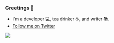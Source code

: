 ### Greetings 🌈 

- I'm a developer 💻, tea drinker ☕️, and writer 📚.
- <a href="https://twitter.com/Squiddymabob?ref_src=twsrc%5Etfw" class="twitter-follow-button" data-show-count="false">Follow me on Twitter</a>

<a href="https://github.com/Squiddymabob/Squiddymabob">
  <img align="center" src="https://github-readme-stats.vercel.app/api/top-langs/?username=Squiddymabob&title_color=ffffff&text_color=c9cacc&icon_color=2bbc8a&bg_color=1d1f21" />
</a>

<!--
**Squiddymabob/Squiddymabob** is a ✨ _special_ ✨ repository because its `README.md` (this file) appears on your GitHub profile.

Here are some ideas to get you started:

- 🔭 I’m currently working on ...
- 🌱 I’m currently learning ...
- 👯 I’m looking to collaborate on ...
- 🤔 I’m looking for help with ...
- 💬 Ask me about ...
- 📫 How to reach me: ...
- 😄 Pronouns: ...
- ⚡ Fun fact: ...
-->
